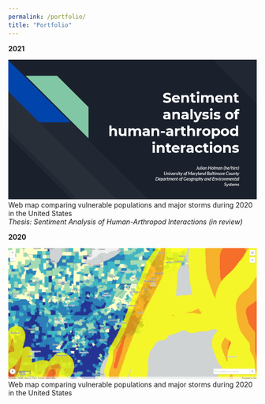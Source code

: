 ```yaml
---
permalink: /portfolio/
title: "Portfolio"
---
```


<b>2021</b><br>
<div class="img__wrap">
  <a href="https://github.com/easternhercules/sentiment-analysis-of-human-arthropod-interactions" title="Sentiment Analysis of Human-Arthropod Interactions"><img class="img__img" src="/assets/images/presscreencap_thesis.png" alt="Sentiment Analysis of Human-Arthropod Interactions"/></a>
Web map comparing vulnerable populations and major storms during 2020 in the United States
</div>
<i>Thesis: Sentiment Analysis of Human-Arthropod Interactions (in review)</i>

<b>2020</b>
<div class="img__wrap">
  <a href="https://codepen.io/easternhercules/pen/RwRJwag" title="Web map comparing vulnerable populations and major storms during 2020 in the United States"><img class="img__img" src="/assets/images/mapscreencap_stormvuln.png" alt="Web map comparing vulnerable populations and major storms during 2020 in the United States"/></a>
Web map comparing vulnerable populations and major storms during 2020 in the United States
</div>

